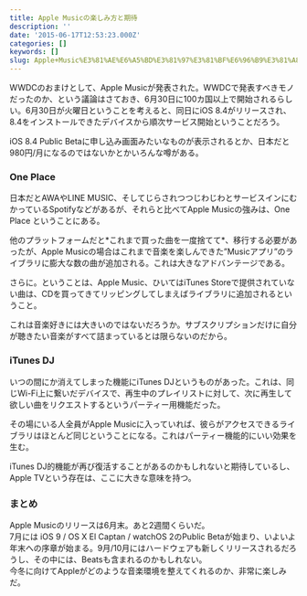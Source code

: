 ```yaml
---
title: Apple Musicの楽しみ方と期待
description: ''
date: '2015-06-17T12:53:23.000Z'
categories: []
keywords: []
slug: Apple+Music%E3%81%AE%E6%A5%BD%E3%81%97%E3%81%BF%E6%96%B9%E3%81%A8%E6%9C%9F%E5%BE%85
---
```

WWDCのおまけとして、Apple Musicが発表された。WWDCで発表すべきモノだったのか、という議論はさておき、6月30日に100カ国以上で開始されるらしい。6月30日が火曜日ということを考えると、同日にiOS 8.4がリリースされ、8.4をインストールできたデバイスから順次サービス開始ということだろう。

iOS 8.4 Public Betaに申し込み画面みたいなものが表示されるとか、日本だと980円/月になるのではないかとかいろんな噂がある。

### One Place

日本だとAWAやLINE MUSIC、そしてじらされつつじわじわとサービスインにむかっているSpotifyなどがあるが、それらと比べてApple Musicの強みは、One Place ということにある。

他のプラットフォームだと\*これまで買った曲を一度捨てて\*、移行する必要があったが、Apple Musicの場合はこれまで音楽を楽しんできた”Musicアプリ”のライブラリに膨大な数の曲が追加される。これは大きなアドバンテージである。

さらに。ということは、Apple Music、ひいてはiTunes Storeで提供されていない曲は、CDを買ってきてリッピングしてしまえばライブラリに追加されるということ。

これは音楽好きには大きいのではないだろうか。サブスクリプションだけに自分が聴きたい音楽がすべて詰まっているとは限らないのだから。

### iTunes DJ

いつの間にか消えてしまった機能にiTunes DJというものがあった。これは、同じWi-Fi上に繋いだデバイスで、再生中のプレイリストに対して、次に再生して欲しい曲をリクエストするというパーティー用機能だった。

その場にいる人全員がApple Musicに入っていれば、彼らがアクセスできるライブラリはほとんど同じということになる。これはパーティー機能的にいい効果を生む。

iTunes DJ的機能が再び復活することがあるのかもしれないと期待しているし、Apple TVという存在は、ここに大きな意味を持つ。

### まとめ

Apple Musicのリリースは6月末。あと2週間くらいだ。  
7月には iOS 9 / OS X El Captan / watchOS 2のPublic Betaが始まり、いよいよ年末への序章が始まる。9月/10月にはハードウェアも新しくリリースされるだろうし、その中には、Beatsも含まれるのかもしれない。  
今冬に向けてAppleがどのような音楽環境を整えてくれるのか、非常に楽しみだ。